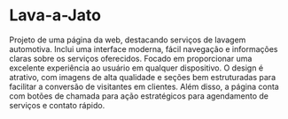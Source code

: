 # Lava-a-Jato

Projeto de uma página da web, destacando serviços de lavagem automotiva. Inclui uma interface moderna, fácil navegação e informações claras sobre os serviços oferecidos. Focado em proporcionar uma excelente experiência ao usuário em qualquer dispositivo. O design é atrativo, com imagens de alta qualidade e seções bem estruturadas para facilitar a conversão de visitantes em clientes. Além disso, a página conta com botões de chamada para ação estratégicos para agendamento de serviços e contato rápido.
